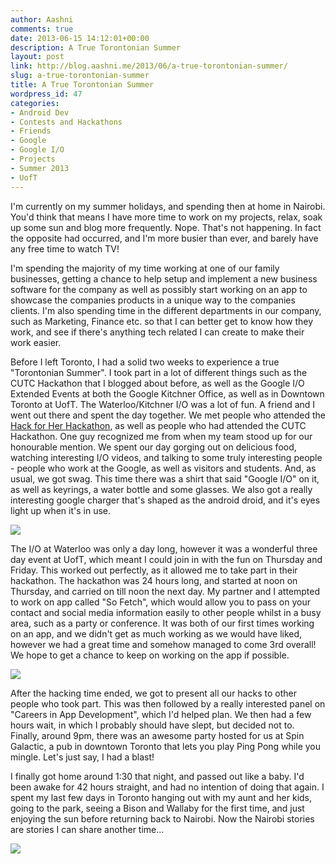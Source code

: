 ```yaml
---
author: Aashni
comments: true
date: 2013-06-15 14:12:01+00:00
description: A True Torontonian Summer
layout: post
link: http://blog.aashni.me/2013/06/a-true-torontonian-summer/
slug: a-true-torontonian-summer
title: A True Torontonian Summer
wordpress_id: 47
categories:
- Android Dev
- Contests and Hackathons
- Friends
- Google
- Google I/O
- Projects
- Summer 2013
- UofT
---
```


I'm currently on my summer holidays, and spending then at home in Nairobi. You'd think that means I have more time to work on my projects, relax, soak up some sun and blog more frequently. Nope. That's not happening. In fact the opposite had occurred, and I'm more busier than ever, and barely have any free time to watch TV!

I'm spending the majority of my time working at one of our family businesses, getting a chance to help setup and implement a new business software for the company as well as possibly start working on an app to showcase the companies products in a unique way to the companies clients. I'm also spending time in the different departments in our company, such as Marketing, Finance etc. so that I can better get to know how they work, and see if there's anything tech related I can create to make their work easier.

Before I left Toronto, I had a solid two weeks to experience a true "Torontonian Summer". I took part in a lot of different things such as the CUTC Hackathon that I blogged about before, as well as the Google I/O Extended Events at both the Google Kitchner Office, as well as in Downtown Toronto at UofT. The Waterloo/Kitchner I/O was a lot of fun. A friend and I went out there and spent the day together. We met people who attended the [Hack for Her Hackathon](http://aashni.me/blog/?p=39), as well as people who had attended the CUTC Hackathon. One guy recognized me from when my team stood up for our honourable mention. We spent our day gorging out on delicious food, watching interesting I/O videos, and talking to some truly interesting people - people who work at the Google, as well as visitors and students. And, as usual, we got swag. This time there was a shirt that said "Google I/O" on it, as well as keyrings, a water bottle and some glasses. We also got a really interesting google charger that's shaped as the android droid, and it's eyes light up when it's in use.



[![](http://aashni.me/blogImg/atts01.png)](http://aashni.me/blogImg/atts01.png)



The I/O at Waterloo was only a day long, however it was a wonderful three day event at UofT, which meant I could join in with the fun on Thursday and Friday. This worked out perfectly, as it allowed me to take part in their hackathon. The hackathon was 24 hours long, and started at noon on Thursday, and carried on till noon the next day. My partner and I attempted to work on app called "So Fetch", which would allow you to pass on your contact and social media information easily to other people whilst in a busy area, such as a party or conference. It was both of our first times working on an app, and we didn't get as much working as we would have liked, however we had a great time and somehow managed to come 3rd overall! We hope to get a chance to keep on working on the app if possible.



[![](http://aashni.me/blogImg/atts02.png)](http://aashni.me/blogImg/atts02.png)



After the hacking time ended, we got to present all our hacks to other people who took part. This was then followed by a really interested panel on "Careers in App Development", which I'd helped plan. We then had a few hours wait, in which I probably should have slept, but decided not to. Finally, around 9pm, there was an awesome party hosted for us at Spin Galactic, a pub in downtown Toronto that lets you play Ping Pong while you mingle. Let's just say, I had a blast!

I finally got home around 1:30 that night, and passed out like a baby. I'd been awake for 42 hours straight, and had no intention of doing that again. I spent my last few days in Toronto hanging out with my aunt and her kids, going to the park, seeing a Bison and Wallaby for the first time, and just enjoying the sun before returning back to Nairobi. Now the Nairobi stories are stories I can share another time...



[![](http://aashni.me/blogImg/atts03.png)](http://aashni.me/blogImg/atts03.png)
